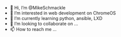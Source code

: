 - 👋 Hi, I’m @MikeSchmackle
- 👀 I’m interested in web development on ChromeOS
- 🌱 I’m currently learning python, ansible, LXD
- 💞️ I’m looking to collaborate on ...
- 📫 How to reach me ...

<!---
MikeSchmackle/MikeSchmackle is a ✨ special ✨ repository because its `README.md` (this file) appears on your GitHub profile.
You can click the Preview link to take a look at your changes.
--->
